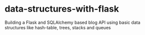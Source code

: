 # data-structures-with-flask
Building a Flask and SQLAlchemy based blog API using basic data structures like hash-table, trees, stacks and queues
